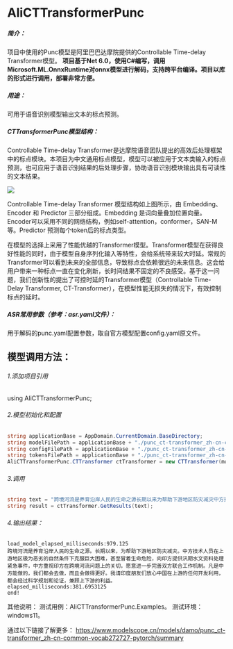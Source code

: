 # AliCTTransformerPunc
##### 简介：
项目中使用的Punc模型是阿里巴巴达摩院提供的Controllable Time-delay Transformer模型。
**项目基于Net 6.0，使用C#编写，调用Microsoft.ML.OnnxRuntime对onnx模型进行解码，支持跨平台编译。项目以库的形式进行调用，部署非常方便。**

##### 用途：
可用于语音识别模型输出文本的标点预测。

##### CTTransformerPunc模型结构：
Controllable Time-delay Transformer是达摩院语音团队提出的高效后处理框架中的标点模块。本项目为中文通用标点模型，模型可以被应用于文本类输入的标点预测，也可应用于语音识别结果的后处理步骤，协助语音识别模块输出具有可读性的文本结果。

![](https://www.modelscope.cn/api/v1/models/damo/punc_ct-transformer_zh-cn-common-vocab272727-pytorch/repo?Revision=master&FilePath=fig/struct.png&View=true)

Controllable Time-delay Transformer 模型结构如上图所示，由 Embedding、Encoder 和 Predictor 三部分组成。Embedding 是词向量叠加位置向量。Encoder可以采用不同的网络结构，例如self-attention，conformer，SAN-M等。Predictor 预测每个token后的标点类型。

在模型的选择上采用了性能优越的Transformer模型。Transformer模型在获得良好性能的同时，由于模型自身序列化输入等特性，会给系统带来较大时延。常规的Transformer可以看到未来的全部信息，导致标点会依赖很远的未来信息。这会给用户带来一种标点一直在变化刷新，长时间结果不固定的不良感受。基于这一问题，我们创新性的提出了可控时延的Transformer模型（Controllable Time-Delay Transformer, CT-Transformer），在模型性能无损失的情况下，有效控制标点的延时。

##### ASR常用参数（参考：asr.yaml文件）：
用于解码的punc.yaml配置参数，取自官方模型配置config.yaml原文件。

## 模型调用方法：

###### 1.添加项目引用
using AliCTTransformerPunc;

###### 2.模型初始化和配置
```csharp
string applicationBase = AppDomain.CurrentDomain.BaseDirectory;
string modelFilePath = applicationBase + "./punc_ct-transformer_zh-cn-common-vocab272727-pytorch/model.onnx";
string configFilePath = applicationBase + "./punc_ct-transformer_zh-cn-common-vocab272727-pytorch/punc.yaml";
string tokensFilePath = applicationBase + "./punc_ct-transformer_zh-cn-common-vocab272727-pytorch/tokens.txt";
AliCTTransformerPunc.CTTransformer ctTransformer = new CTTransformer(modelFilePath, configFilePath, tokensFilePath);
```
###### 3.调用
```csharp
string text = "跨境河流是养育沿岸人民的生命之源长期以来为帮助下游地区防灾减灾中方技术人员在上游地区极为恶劣的自然条件下克服巨大困难甚至冒着生命危险向印方提供汛期水文资料处理紧急事件中方重视印方在跨境河流问题上的关切愿意进一步完善双方联合工作机制凡是中方能做的我们都会去做而且会做得更好我请印度朋友们放心中国在上游的任何开发利用都会经过科学规划和论证兼顾上下游的利益";
string result = ctTransformer.GetResults(text);
```
###### 4.输出结果：
```
load_model_elapsed_milliseconds:979.125
跨境河流是养育沿岸人民的生命之源。长期以来，为帮助下游地区防灾减灾。中方技术人员在上游地区极为恶劣的自然条件下克服巨大困难，甚至冒着生命危险，向印方提供汛期水文资料处理紧急事件，中方重视印方在跨境河流问题上的关切，愿意进一步完善双方联合工作机制。凡是中方能做的，我们都会去做，而且会做得更好。我请印度朋友们放心中国在上游的任何开发利用，都会经过科学规划和论证，兼顾上下游的利益。
elapsed_milliseconds:381.6953125
end!
```

其他说明：
测试用例：AliCTTransformerPunc.Examples。
测试环境：windows11。

通过以下链接了解更多：
https://www.modelscope.cn/models/damo/punc_ct-transformer_zh-cn-common-vocab272727-pytorch/summary
